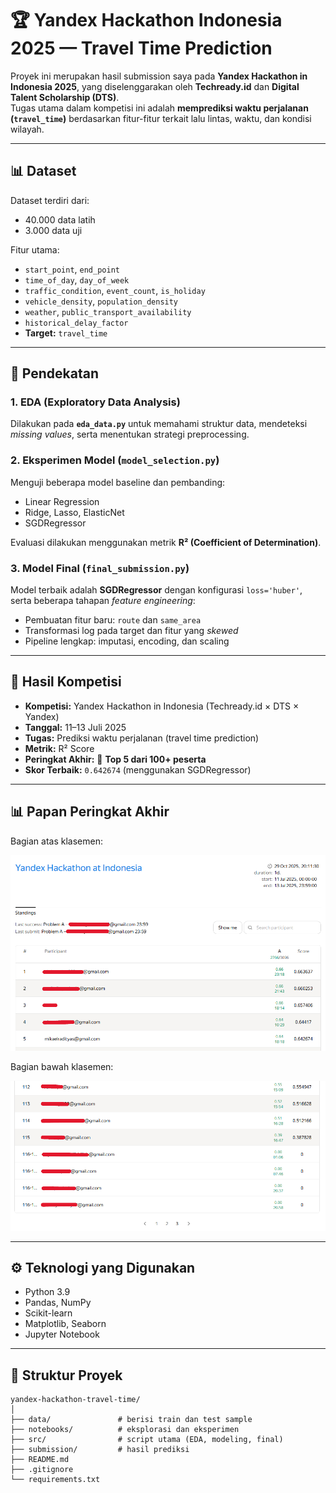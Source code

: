 # 🏆 Yandex Hackathon Indonesia 2025 — Travel Time Prediction

Proyek ini merupakan hasil submission saya pada **Yandex Hackathon in Indonesia 2025**, yang diselenggarakan oleh **Techready.id** dan **Digital Talent Scholarship (DTS)**.  
Tugas utama dalam kompetisi ini adalah **memprediksi waktu perjalanan (`travel_time`)** berdasarkan fitur-fitur terkait lalu lintas, waktu, dan kondisi wilayah.

---

## 📊 Dataset

Dataset terdiri dari:

- 40.000 data latih  
- 3.000 data uji  

Fitur utama:
- `start_point`, `end_point`  
- `time_of_day`, `day_of_week`  
- `traffic_condition`, `event_count`, `is_holiday`  
- `vehicle_density`, `population_density`  
- `weather`, `public_transport_availability`  
- `historical_delay_factor`  
- **Target:** `travel_time`

---

## 🧠 Pendekatan

### 1. EDA (Exploratory Data Analysis)
Dilakukan pada **`eda_data.py`** untuk memahami struktur data, mendeteksi *missing values*, serta menentukan strategi preprocessing.

### 2. Eksperimen Model (`model_selection.py`)
Menguji beberapa model baseline dan pembanding:

- Linear Regression  
- Ridge, Lasso, ElasticNet  
- SGDRegressor  

Evaluasi dilakukan menggunakan metrik **R² (Coefficient of Determination)**.

### 3. Model Final (`final_submission.py`)
Model terbaik adalah **SGDRegressor** dengan konfigurasi `loss='huber'`, serta beberapa tahapan *feature engineering*:

- Pembuatan fitur baru: `route` dan `same_area`  
- Transformasi log pada target dan fitur yang *skewed*  
- Pipeline lengkap: imputasi, encoding, dan scaling

---

## 🏁 Hasil Kompetisi

- **Kompetisi:** Yandex Hackathon in Indonesia (Techready.id × DTS × Yandex)  
- **Tanggal:** 11–13 Juli 2025  
- **Tugas:** Prediksi waktu perjalanan (travel time prediction)  
- **Metrik:** R² Score  
- **Peringkat Akhir:** 🥇 **Top 5 dari 100+ peserta**  
- **Skor Terbaik:** `0.642674` (menggunakan SGDRegressor)

---

## 📊 Papan Peringkat Akhir

Bagian atas klasemen:

![Final Standings - Top](asset/standings-1.png)

Bagian bawah klasemen:

![Final Standings - Bottom](asset/standings-2.png)

---

## ⚙️ Teknologi yang Digunakan

- Python 3.9  
- Pandas, NumPy  
- Scikit-learn  
- Matplotlib, Seaborn  
- Jupyter Notebook   

---

## 📂 Struktur Proyek
```plaintext
yandex-hackathon-travel-time/
│
├── data/               # berisi train dan test sample
├── notebooks/          # eksplorasi dan eksperimen
├── src/                # script utama (EDA, modeling, final)
├── submission/         # hasil prediksi
├── README.md
├── .gitignore
└── requirements.txt
